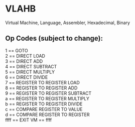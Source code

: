 # VLAHB
Virtual Machine, Language, Assembler, Hexadecimal, Binary

## Op Codes (subject to change):
1    == GOTO <br>
2    == DIRECT LOAD <br>
3    == DIRECT ADD <br>
4    == DIRECT SUBTRACT <br>
5    == DIRECT MULTIPLY <br>
6    == DIRECT DIVIDE <br>
7    == REGISTER TO REGISTER LOAD <br>
8    == REGISTER TO REGISTER ADD <br>
9    == REGISTER TO REGISTER SUBTRACT <br>
a    == REGISTER TO REGISTER MULTIPLY <br>
b    == REGISTER TO REGISTER DIVIDE <br>
c    == COMPARE REGISTER TO VALUE <br>
d    == COMPARE REGISTER TO REGISTER <br>
ffff == EXIT VM == ffff <br>
